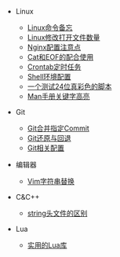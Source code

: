 - Linux
  - [Linux命令备忘](Linux/Linux命令备忘.md)
  - [Linux修改打开文件数量](Linux/Linux修改打开文件数量.md)
  - [Nginx配置注意点](Linux/Nginx配置注意点.md)
  - [Cat和EOF的配合使用](Linux/cat和EOF的配合使用.md)
  - [Crontab定时任务](Linux/crontab定时任务.md)
  - [Shell环境配置](Linux/shell环境配置.md)
  - [一个测试24位真彩色的脚本](Linux/一个测试24位真彩色的脚本.md)
  - [Man手册关键字高亮](Linux/Man手册关键字高亮.md)

- Git
  - [Git合并指定Commit](Git/Git合并指定commit.md)
  - [Git还原与回退](Git/Git还原与回退.md)
  - [Git相关配置](Git/Git相关配置.md)

- 编辑器
  - [Vim字符串替换](编辑器/Vim字符串替换.md)

- C&C++
  - [string头文件的区别](C&C++/string头文件的区别.md)

- Lua
  - [实用的Lua库](Lua/实用的Lua库.md)